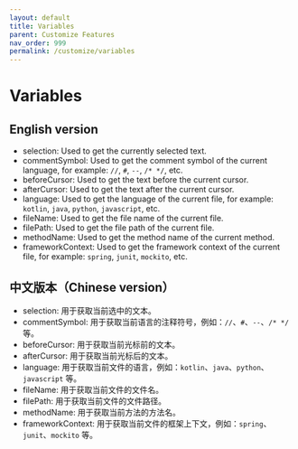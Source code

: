 ```yaml
---
layout: default
title: Variables
parent: Customize Features
nav_order: 999
permalink: /customize/variables
---
```


# Variables

## English version

- selection: Used to get the currently selected text.
- commentSymbol: Used to get the comment symbol of the current language, for example: `//`, `#`, `--`, `/* */`, etc.
- beforeCursor: Used to get the text before the current cursor.
- afterCursor: Used to get the text after the current cursor.
- language: Used to get the language of the current file, for example: `kotlin`, `java`, `python`, `javascript`, etc.
- fileName: Used to get the file name of the current file.
- filePath: Used to get the file path of the current file.
- methodName: Used to get the method name of the current method.
- frameworkContext: Used to get the framework context of the current file, for example: `spring`, `junit`, `mockito`,
  etc.

## 中文版本（Chinese version）

- selection: 用于获取当前选中的文本。
- commentSymbol: 用于获取当前语言的注释符号，例如：`//`、`#`、`--`、`/* */` 等。
- beforeCursor: 用于获取当前光标前的文本。
- afterCursor: 用于获取当前光标后的文本。
- language: 用于获取当前文件的语言，例如：`kotlin`、`java`、`python`、`javascript` 等。
- fileName: 用于获取当前文件的文件名。
- filePath: 用于获取当前文件的文件路径。
- methodName: 用于获取当前方法的方法名。
- frameworkContext: 用于获取当前文件的框架上下文，例如：`spring`、`junit`、`mockito` 等。
